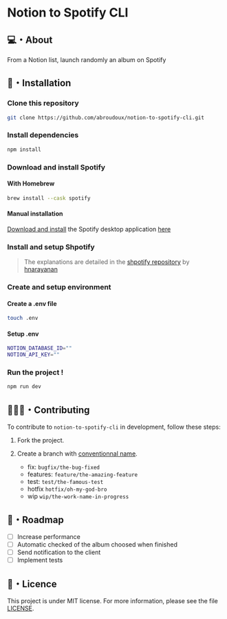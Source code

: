 # Notion to Spotify CLI

## 💻・About

From a Notion list, launch randomly an album on Spotify

## 🎯・Installation

### Clone this repository

```bash
git clone https://github.com/abroudoux/notion-to-spotify-cli.git
```

### Install dependencies

```bash
npm install
```

### Download and install Spotify

#### With Homebrew

```bash
brew install --cask spotify
```

#### Manual installation

[Download and install](http://www.spotify.com/download) the Spotify
desktop application [here](http://www.spotify.com/download)

### Install and setup Shpotify

> The explanations are detailed in the [shpotify repository](https://github.com/hnarayanan/shpotify) by [hnarayanan](https://github.com/hnarayanan)

### Create and setup environment

#### Create a .env file

```bash
touch .env
```

#### Setup .env

```bash
NOTION_DATABASE_ID=""
NOTION_API_KEY=""
```

### Run the project !

```bash
npm run dev
```

## 🧑‍🤝‍🧑・Contributing

To contribute to `notion-to-spotify-cli` in development, follow these steps:

1. Fork the project.

2. Create a branch with [conventionnal name](https://www.conventionalcommits.org/en/v1.0.0/).

   - fix: `bugfix/the-bug-fixed`
   - features: `feature/the-amazing-feature`
   - test: `test/the-famous-test`
   - hotfix `hotfix/oh-my-god-bro`
   - wip `wip/the-work-name-in-progress`

## 🎯・Roadmap

- [ ] Increase performance
- [ ] Automatic checked of the album choosed when finished
- [ ] Send notification to the client
- [ ] Implement tests

## 📑・Licence

This project is under MIT license. For more information, please see the file [LICENSE](./LICENSE).
